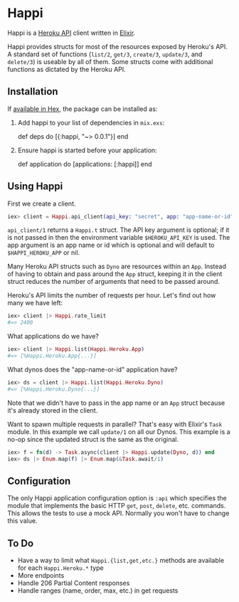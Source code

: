 # Happi

Happi is a
[Heroku API](https://devcenter.heroku.com/articles/platform-api-reference)
client written in [Elixir](http://elixir-lang.org/).

Happi provides structs for most of the resources exposed by Heroku's API. A
standard set of functions (`list/2`, `get/3`, `create/3`, `update/3`, and
`delete/3`) is useable by all of them. Some structs come with additional
functions as dictated by the Heroku API.

## Installation

If [available in Hex](https://hex.pm/docs/publish), the package can be
installed as:

  1. Add happi to your list of dependencies in `mix.exs`:

        def deps do
          [{:happi, "~> 0.0.1"}]
        end

  2. Ensure happi is started before your application:

        def application do
          [applications: [:happi]]
        end

## Using Happi

First we create a client.

```elixir
iex> client = Happi.api_client(api_key: "secret", app: "app-name-or-id")
```

`api_client/1` returns a `Happi.t` struct. The API key argument is optional;
if it is not passed in then the environment variable `$HEROKU_API_KEY` is
used. The app argument is an app name or id which is optional and will
default to `$HAPPI_HEROKU_APP` or nil.

Many Heroku API structs such as `Dyno` are resources within an `App`.
Instead of having to obtain and pass around the `App` struct, keeping it in
the client struct reduces the number of arguments that need to be passed
around.

Heroku's API limits the number of requests per hour. Let's find out how many
we have left:

```elixir
iex> client |> Happi.rate_limit
#=> 2400
```

What applications do we have?

```elixir
iex> client |> Happi.list(Happi.Heroku.App)
#=> [%Happi.Heroku.App{...}]
```

What dynos does the "app-name-or-id" application have?

```elixir
iex> ds = client |> Happi.list(Happi.Heroku.Dyno)
#=> [%Happi.Heroku.Dyno{...}]
```

Note that we didn't have to pass in the app name or an `App` struct because
it's already stored in the client.

Want to spawn multiple requests in parallel? That's easy with Elixir's
`Task` module. In this example we call `update/1` on all our Dynos. This
example is a no-op since the updated struct is the same as the original.

```elixir
iex> f = fn(d) -> Task.async(client |> Happi.update(Dyno, d)) end
iex> ds |> Enum.map(f) |> Enum.map(&Task.await/1)
```

## Configuration

The only Happi application configuration option is `:api` which specifies
the module that implements the basic HTTP `get`, `post`, `delete`, etc.
commands. This allows the tests to use a mock API. Normally you won't have
to change this value.

## To Do

- Have a way to limit what `Happi.{list,get,etc.}` methods are available for
  each `Happi.Heroku.*` type
- More endpoints
- Handle 206 Partial Content responses
- Handle ranges (name, order, max, etc.) in get requests

